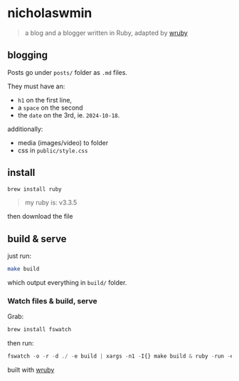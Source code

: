 # nicholaswmin

> a blog and a blogger written in Ruby, adapted by [wruby][wruby]

## blogging

Posts go under `posts/` folder as `.md` files.  

They must have an:

- `h1` on the first line, 
- a `space` on the second
- the `date` on the 3rd, ie. `2024-10-18`.

additionally:

- media (images/video) to folder
- css in `public/style.css`

## install

```bash
brew install ruby
```
> my ruby is: v3.3.5

then download the file 

## build & serve

just run:

```bash
make build
```

which output everything in `build/` folder.

### Watch files & build, serve

Grab:

```bash
brew install fswatch
```

then run:

```js
fswatch -o -r -d ./ -e build | xargs -n1 -I{} make build & ruby -run -e httpd -- build
```


built with [wruby][wruby]


[club]: https://1kb.club/
[wruby]: https://git.btxx.org/wruby/about/
